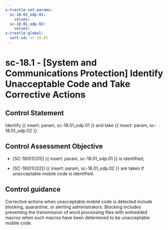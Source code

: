 ```yaml
---
x-trestle-set-params:
  sc-18.01_odp.01:
    values:
  sc-18.01_odp.02:
    values:
x-trestle-global:
  sort-id: sc-18.01
---
```


# sc-18.1 - \[System and Communications Protection\] Identify Unacceptable Code and Take Corrective Actions

## Control Statement

Identify {{ insert: param, sc-18.01_odp.01 }} and take {{ insert: param, sc-18.01_odp.02 }}.

## Control Assessment Objective

- \[SC-18(01)[01]\] {{ insert: param, sc-18.01_odp.01 }} is identified;

- \[SC-18(01)[02]\] {{ insert: param, sc-18.01_odp.02 }} are taken if unacceptable mobile code is identified.

## Control guidance

Corrective actions when unacceptable mobile code is detected include blocking, quarantine, or alerting administrators. Blocking includes preventing the transmission of word processing files with embedded macros when such macros have been determined to be unacceptable mobile code.
